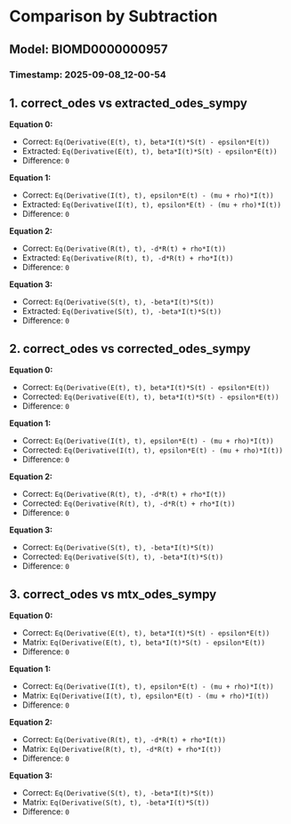 
# Comparison by Subtraction
## Model: BIOMD0000000957
### Timestamp: 2025-09-08_12-00-54

## 1. correct_odes vs extracted_odes_sympy

**Equation 0:**
- Correct:   `Eq(Derivative(E(t), t), beta*I(t)*S(t) - epsilon*E(t))`
- Extracted: `Eq(Derivative(E(t), t), beta*I(t)*S(t) - epsilon*E(t))`
- Difference: `0`

**Equation 1:**
- Correct:   `Eq(Derivative(I(t), t), epsilon*E(t) - (mu + rho)*I(t))`
- Extracted: `Eq(Derivative(I(t), t), epsilon*E(t) - (mu + rho)*I(t))`
- Difference: `0`

**Equation 2:**
- Correct:   `Eq(Derivative(R(t), t), -d*R(t) + rho*I(t))`
- Extracted: `Eq(Derivative(R(t), t), -d*R(t) + rho*I(t))`
- Difference: `0`

**Equation 3:**
- Correct:   `Eq(Derivative(S(t), t), -beta*I(t)*S(t))`
- Extracted: `Eq(Derivative(S(t), t), -beta*I(t)*S(t))`
- Difference: `0`

## 2. correct_odes vs corrected_odes_sympy

**Equation 0:**
- Correct: `Eq(Derivative(E(t), t), beta*I(t)*S(t) - epsilon*E(t))`
- Corrected: `Eq(Derivative(E(t), t), beta*I(t)*S(t) - epsilon*E(t))`
- Difference: `0`

**Equation 1:**
- Correct: `Eq(Derivative(I(t), t), epsilon*E(t) - (mu + rho)*I(t))`
- Corrected: `Eq(Derivative(I(t), t), epsilon*E(t) - (mu + rho)*I(t))`
- Difference: `0`

**Equation 2:**
- Correct: `Eq(Derivative(R(t), t), -d*R(t) + rho*I(t))`
- Corrected: `Eq(Derivative(R(t), t), -d*R(t) + rho*I(t))`
- Difference: `0`

**Equation 3:**
- Correct: `Eq(Derivative(S(t), t), -beta*I(t)*S(t))`
- Corrected: `Eq(Derivative(S(t), t), -beta*I(t)*S(t))`
- Difference: `0`

## 3. correct_odes vs mtx_odes_sympy

**Equation 0:**
- Correct: `Eq(Derivative(E(t), t), beta*I(t)*S(t) - epsilon*E(t))`
- Matrix:  `Eq(Derivative(E(t), t), beta*I(t)*S(t) - epsilon*E(t))`
- Difference: `0`

**Equation 1:**
- Correct: `Eq(Derivative(I(t), t), epsilon*E(t) - (mu + rho)*I(t))`
- Matrix:  `Eq(Derivative(I(t), t), epsilon*E(t) - (mu + rho)*I(t))`
- Difference: `0`

**Equation 2:**
- Correct: `Eq(Derivative(R(t), t), -d*R(t) + rho*I(t))`
- Matrix:  `Eq(Derivative(R(t), t), -d*R(t) + rho*I(t))`
- Difference: `0`

**Equation 3:**
- Correct: `Eq(Derivative(S(t), t), -beta*I(t)*S(t))`
- Matrix:  `Eq(Derivative(S(t), t), -beta*I(t)*S(t))`
- Difference: `0`

